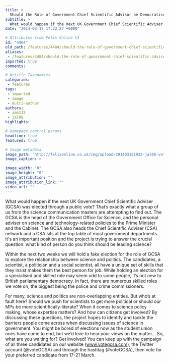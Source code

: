 ```yaml
---
title: >
  Should the Role of Government Chief Scientific Advisor be Democratised?
subtitle: >
  What would happen if the next UK Government Chief Scientific Adviser (GCSA) was elected through a public vote? That’s exactly what a group of us from the science communication masters are attempting to find out.
date: "2014-03-17 17:22:27 +0000"

# Attributes from Felix Online V1
id: "4484"
old_path: /features/4484/should-the-role-of-government-chief-scientific-advisor-be-democratised
aliases:
 - /features/4484/should-the-role-of-government-chief-scientific-advisor-be-democratised
imported: true
comments:

# Article Taxonomies
categories:
 - features
tags:
 - imported
 - image
 - multi-author
authors:
 - amm113
 - jal08
highlights:

# Homepage control params
headline: true
featured: true

# Image metadata
image_path: "http://felixonline.co.uk/img/upload/201403181922-jal08-votegcsa.png"
image_caption: >

image_width: "0"
image_height: "0"
image_attribution: ""
image_attribution_link: ""
video_url: ""
---
```


What would happen if the next UK Government Chief Scientific Adviser (GCSA) was elected through a public vote? That’s exactly what a group of us from the science communication masters are attempting to find out. The GCSA is the head of the Government Office for Science, and the personal adviser on science and technology-related policies to the Prime Minister and the Cabinet. The GCSA also heads the Chief Scientific Adviser (CSA) network and a CSA sits at the top table of most government departments. It's an important position and the project is trying to answer the crucial question: what kind of person do you think should be leading science?

Within the next two weeks we will hold a fake election for the role of GCSA to explore the relationship between science and politics. The candidates, a scientist, a politician and a social scientist, all have a unique set of skills that they insist makes them the best person for job. While holding an election for a specialised and skilled role may seem odd to some people, it’s not new to British parliamentary democracy. In fact, there are numerous skilled roles we vote on, the biggest being the police and crime commissioners.

For many, science and politics are non-overlapping entities. But who’s at fault here? Should we push for scientists to get more political or should our MPs be more scientifically-literate? When it comes to science policy making, whose expertise matters? And how can citizens get involved? By discussing these questions, the project hopes to identify and tackle the barriers people come across when discussing issues of science in government.
You might be bored of elections now as the student union ones have come to end, but we’d love to hear your views on the matter... So, what are you waiting for? Get involved! You can keep up with the campaign of all three candidates on our website (www.votegcsa.com), the Twitter account (@voteGCSA) and through the hashtag (#voteGCSA), then vote for your preferred candidate from 17-21 March.
